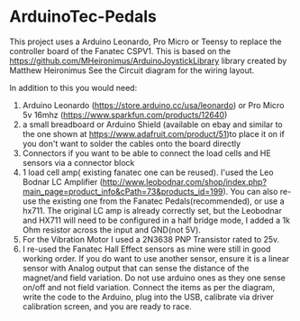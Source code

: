 # ArduinoTec-Pedals
This project uses a Arduino Leonardo, Pro Micro or Teensy to replace the controller board of the Fanatec CSPV1. 
This is based on the https://github.com/MHeironimus/ArduinoJoystickLibrary library created by Matthew Heironimus
See the Circuit diagram for the wiring layout.

In addition to this you would need:

1. Arduino Leonardo (https://store.arduino.cc/usa/leonardo) or Pro Micro 5v 16mhz (https://www.sparkfun.com/products/12640)
2. a small breadboard or Arduino Shield (available on ebay and similar to the one shown at https://www.adafruit.com/product/51)to place it on if you don't want to solder the cables onto the board directly
3. Connectors if you want to be able to connect the load cells and HE sensors via a connector block
4. 1 load cell amp( existing fanatec one can be reused). I'used the Leo Bodnar LC Amplifier (http://www.leobodnar.com/shop/index.php?main_page=product_info&cPath=73&products_id=199). You can also re-use the existing one from the Fanatec Pedals(recommended), or use a hx711. The original LC amp is already correctly set, but the Leobodnar and HX711 will need to be configured in a half bridge mode, I added a 1k Ohm resistor across the input and GND(not 5V).
5. For the Vibration Motor I used a 2N3638 PNP Transistor rated to 25v. 
6. I re-used the Fanatec Hall Effect sensors as mine were still in good working order. If you do want to use another sensor, ensure it is a linear sensor with Analog output that can sense the distance of the magnet/and field variation. Do not use arduino ones as they one sense on/off and not field variation. 
Connect the items as per the diagram, write the code to the Arduino, plug into the USB, calibrate via driver calibration screen, and you are ready to race.

